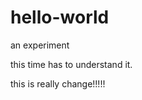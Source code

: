 # hello-world
an experiment

this time has to understand it.

this is really change!!!!!
~~~~~~~~~~~~
